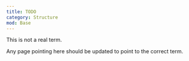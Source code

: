 ```yaml
---
title: TODO
category: Structure
mod: Base
---
```


This is not a real term.

Any page pointing here should be updated to point to the correct term.
